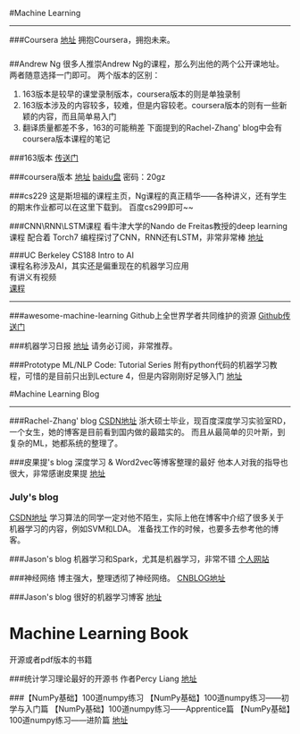 #Machine Learning 

----

###Coursera
[地址](https://www.coursera.org)
拥抱Coursera，拥抱未来。

###



##Andrew Ng
很多人推崇Andrew Ng的课程，那么列出他的两个公开课地址。两者随意选择一门即可。
两个版本的区别：
1. 163版本是较早的课堂录制版本，coursera版本的则是单独录制
2. 163版本涉及的内容较多，较难，但是内容较老。coursera版本的则有一些新颖的内容，而且简单易入门
3. 翻译质量都差不多，163的可能稍差
下面提到的Rachel-Zhang' blog中会有coursera版本课程的笔记

###163版本
[传送门](http://v.163.com/special/opencourse/machinelearning.html)

###coursera版本
[地址](https://www.coursera.org/learn/machine-learning)
[baidu盘](http://pan.baidu.com/s/1mGSuq)
密码：20gz

###cs229
这是斯坦福的课程主页，Ng课程的真正精华——各种讲义，还有学生的期末作业都可以在这里下载到。
百度cs299即可~~

###CNN\RNN\LSTM课程
看牛津大学的Nando de Freitas教授的deep learning课程
配合着 Torch7 编程探讨了CNN，RNN还有LSTM，非常非常棒
[地址](https://www.cs.ox.ac.uk/people/nando.defreitas/machinelearning/)

###UC Berkeley CS188 Intro to AI  
课程名称涉及AI，其实还是偏重现在的机器学习应用  
有讲义有视频  
[课程](https://www.cs.berkeley.edu/~russell/classes/cs188/f14/lecture_videos.html)   

----

###awesome-machine-learning
Github上全世界学者共同维护的资源
[Github传送门](https://github.com/josephmisiti/awesome-machine-learning)


###机器学习日报
[地址](http://ml.memect.com/)
请务必订阅，非常推荐。


###Prototype ML/NLP Code: Tutorial Series
附有python代码的机器学习教程，可惜的是目前只出到Lecture 4，但是内容刚刚好足够入门
[地址](http://www.thoughtly.co/blog/category/mlnlp-tutorial-series/)

#Machine Learning Blog

----

###Rachel-Zhang' blog
[CSDN地址](http://blog.csdn.net/abcjennifer?viewmode=contents)
浙大硕士毕业，现百度深度学习实验室RD，一个女生，她的博客是目前看到国内做的最踏实的。
而且从最简单的贝叶斯，到复杂的ML，她都系统的整理了。

###皮果提's blog
深度学习 & Word2vec等博客整理的最好
他本人对我的指导也很大，非常感谢皮果提
[地址](http://blog.csdn.net/itplus)

### July's blog
[CSDN地址](http://blog.csdn.net/v_july_v?viewmode=contents)
学习算法的同学一定对他不陌生，实际上他在博客中介绍了很多关于机器学习的内容，例如SVM和LDA。
准备找工作的时候，也要多去参考他的博客。

###Jason's blog
机器学习和Spark，尤其是机器学习，非常不错
[个人网站](http://jasonding1354.github.io/)

###神经网络
博主强大，整理透彻了神经网络。
[CNBLOG地址](http://www.cnblogs.com/shouhuxianjian/)

###Jason's blog
很好的机器学习博客
[地址](http://jasonding1354.github.io)


# Machine Learning Book
开源或者pdf版本的书籍

###统计学习理论最好的开源书
作者Percy Liang
[地址](http://web.stanford.edu/class/cs229t/notes.pdf)

###【NumPy基础】100道numpy练习
【NumPy基础】100道numpy练习——初学与入门篇
【NumPy基础】100道numpy练习——Apprentice篇
【NumPy基础】100道numpy练习——进阶篇
[地址](http://blog.csdn.net/u012162613/article/category/2746855)
